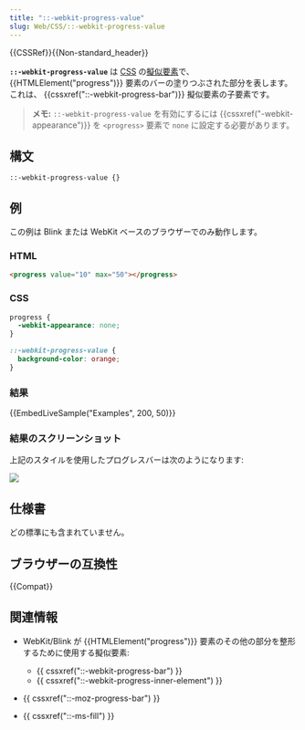 ```yaml
---
title: "::-webkit-progress-value"
slug: Web/CSS/::-webkit-progress-value
---
```


{{CSSRef}}{{Non-standard_header}}

**`::-webkit-progress-value`** は [CSS](/ja/docs/Web/CSS) の[擬似要素](/ja/docs/Web/CSS/Pseudo-elements)で、 {{HTMLElement("progress")}} 要素のバーの塗りつぶされた部分を表します。これは、 {{cssxref("::-webkit-progress-bar")}} 擬似要素の子要素です。

> **メモ:** `::-webkit-progress-value` を有効にするには {{cssxref("-webkit-appearance")}} を `<progress>` 要素で `none` に設定する必要があります。

## 構文

```css-nolint
::-webkit-progress-value {}
```

## 例

この例は Blink または WebKit ベースのブラウザーでのみ動作します。

### HTML

```html
<progress value="10" max="50"></progress>
```

### CSS

```css
progress {
  -webkit-appearance: none;
}

::-webkit-progress-value {
  background-color: orange;
}
```

### 結果

{{EmbedLiveSample("Examples", 200, 50)}}

### 結果のスクリーンショット

上記のスタイルを使用したプログレスバーは次のようになります:

![](progress-value.png)

## 仕様書

どの標準にも含まれていません。

## ブラウザーの互換性

{{Compat}}

## 関連情報

- WebKit/Blink が {{HTMLElement("progress")}} 要素のその他の部分を整形するために使用する擬似要素:

  - {{ cssxref("::-webkit-progress-bar") }}
  - {{ cssxref("::-webkit-progress-inner-element") }}

- {{ cssxref("::-moz-progress-bar") }}
- {{ cssxref("::-ms-fill") }}
